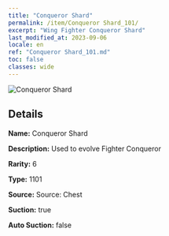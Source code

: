 ```yaml
---
title: "Conqueror Shard"
permalink: /item/Conqueror Shard_101/
excerpt: "Wing Fighter Conqueror Shard"
last_modified_at: 2023-09-06
locale: en
ref: "Conqueror Shard_101.md"
toc: false
classes: wide
---
```



 ![Conqueror Shard](/images/item/Conqueror_Shard_p.png)



## Details

 **Name:** Conqueror Shard 

 **Description:** Used to evolve Fighter Conqueror

 **Rarity:** 6 

 **Type:** 1101 

 **Source:** Source: Chest 

 **Suction:** true 

 **Auto Suction:** false 


